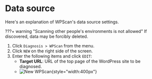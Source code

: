 # Data source

Here's an explanation of WPScan's data source settings.

???+ warning "Scanning other people's environments is not allowed"
    If discovered, data may be forcibly deleted.

1. Click `Diagnosis > WPScan` from the menu.
2. Click `NEW` on the right side of the screen.
3. Enter the following items and click `EDIT`:
    - **Target URL**: URL of the top page of the WordPress site to be diagnosed.
    - ![New WPScan](/img/diagnosis/wpscan_new.png){style="width:400px"}

